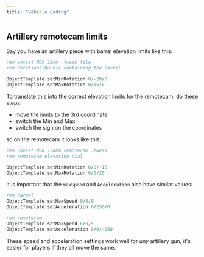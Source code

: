 ```yaml
---
title: "Vehicle Coding"
---
```


## Artillery remotecam limits

Say you have an artillery piece with barrel elevation limits like this:

```sql
rem soviet M30 12mm .tweak file
rem RotationalBundle containing the Barrel

ObjectTemplate.setMinRotation 0/-20/0
ObjectTemplate.setMaxRotation 0/15/0
```

To translate this into the correct elevation limits for the remotecam, do these
steps:

- move the limits to the 3rd coordinate
- switch the Min and Max
- switch the sign on the coordinates

so on the remotecam it looks like this:

```sql
rem Soviet M30 120mm remotecam .tweak
rem remotecam elevation dial

ObjectTemplate.setMinRotation 0/0/-15
ObjectTemplate.setMaxRotation 0/0/20
```

It is important that the `maxSpeed` and `Acceleration` also have similar 
values:

```sql
rem barrel
ObjectTemplate.setMaxSpeed 0/5/0
ObjectTemplate.setAcceleration 0/250/0

rem remotecam
ObjectTemplate.setMaxSpeed 0/0/5
ObjectTemplate.setAcceleration 0/0/-250
```

These speed and acceleration settings work well for *any* artillery gun,
it's easier for players if they all move the same.
